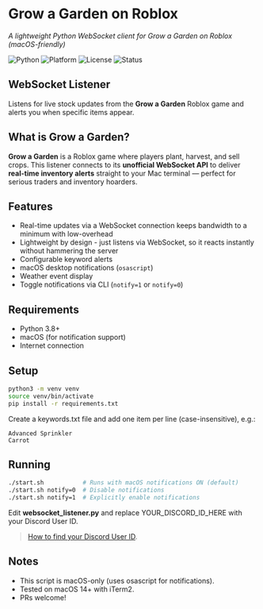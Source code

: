 # Grow a Garden on Roblox
_A lightweight Python WebSocket client for Grow a Garden on Roblox (macOS-friendly)_

![Python](https://img.shields.io/badge/Python-3.8%2B-blue.svg)
![Platform](https://img.shields.io/badge/Platform-macOS-lightgrey)
![License](https://img.shields.io/badge/License-MIT-green)
![Status](https://img.shields.io/badge/Status-Active-brightgreen)

## WebSocket Listener
Listens for live stock updates from the **Grow a Garden** Roblox game and alerts you when specific items appear.

## What is Grow a Garden?
**Grow a Garden** is a Roblox game where players plant, harvest, and sell crops. This listener connects to its **unofficial WebSocket API** to deliver **real-time inventory alerts** straight to your Mac terminal — perfect for serious traders and inventory hoarders.

## Features
- Real-time updates via a WebSocket connection keeps bandwidth to a minimum with low-overhead
- Lightweight by design - just listens via WebSocket, so it reacts instantly without hammering the server
- Configurable keyword alerts
- macOS desktop notifications (`osascript`)
- Weather event display
- Toggle notifications via CLI (`notify=1` or `notify=0`)

## Requirements
- Python 3.8+
- macOS (for notification support)
- Internet connection

## Setup
```bash
python3 -m venv venv
source venv/bin/activate
pip install -r requirements.txt
```

Create a keywords.txt file and add one item per line (case-insensitive), e.g.:
```
Advanced Sprinkler
Carrot
```

## Running
```bash
./start.sh           # Runs with macOS notifications ON (default)
./start.sh notify=0  # Disable notifications
./start.sh notify=1  # Explicitly enable notifications
```

Edit **websocket_listener.py** and replace YOUR_DISCORD_ID_HERE with your Discord User ID.

>  [How to find your Discord User ID](https://support.discord.com/hc/en-us/articles/206346498-Where-can-I-find-my-User-Server-Message-ID).

## Notes
- This script is macOS-only (uses osascript for notifications).
- Tested on macOS 14+ with iTerm2.
- PRs welcome!

